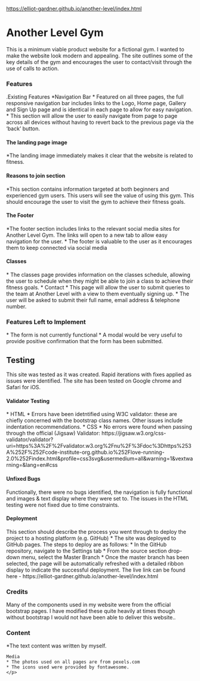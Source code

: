 https://elliot-gardner.github.io/another-level/index.html

<h1>Another Level Gym</h1>
    <p>This is a minimum viable product website for a fictional gym. I wanted to make the website look modern and appealing. The site outlines some of the key details of the gym and encourages the user to contact/visit through the use of calls to action.
    </p>

<h3>Features</h3>
<p>.Existing Features
    *Navigation Bar
    * Featured on all three pages, the full responsive navigation bar includes links to the Logo, Home page, Gallery and Sign Up page and is identical in each page to allow for easy navigation.
    * This section will allow the user to easily navigate from page to page across all devices without having to revert back to the previous page via the ‘back’ button.</p>

<h4>The landing page image</h4>
    <p></p>*The landing image immediately makes it clear that the website is related to fitness.</p>

<h4>Reasons to join section</h4>
    <p>*This section contains information targeted at both beginners and experienced gym users. This users will see the value of using this gym. This should encourage the user to visit the gym to achieve their fitness goals.
    </p>
<h4>The Footer</h4>
    <p>*The footer section includes links to the relevant social media sites for Another Level Gym. The links will open to a new tab to allow easy navigation for the user.
    * The footer is valuable to the user as it encourages them to keep connected via social media</p>

 <h4>Classes</h4>
    <p>* The classes page provides information on the classes schedule, allowing the user to schedule when they might be able to join a class to achieve their fitness goals.
* Contact 
    * This page will allow the user to submit queries to the team at Another Level with a view to them eventually signing up. 
    * The user will be asked to submit their full name, email address & telephone number.
    </p>
<h3>Features Left to Implement</h3>
    <p>* The form is not currently functional
    * A modal would be very useful to provide positive confirmation that the form has been submitted.
    </p>
<h2>Testing</h2>
    <p>This site was tested as it was created. Rapid iterations with fixes applied as issues were identified. The site has been tested on Google chrome and Safari for iOS. 
    </p>

<h4>Validator Testing</h4>
    <p>* HTML
    * Errors have been idetntified using W3C validator: these are chiefly concerned with the bootstrap class names. Other issues include indentation recommendations.
    * CSS
    * No errors were found when passing through the official (Jigsaw) Validator: https://jigsaw.w3.org/css-validator/validator?uri=https%3A%2F%2Fvalidator.w3.org%2Fnu%2F%3Fdoc%3Dhttps%253A%252F%252Fcode-institute-org.github.io%252Flove-running-2.0%252Findex.html&profile=css3svg&usermedium=all&warning=1&vextwarning=&lang=en#css
    </p>

<h4>Unfixed Bugs</h4>
    <p>Functionally, there were no bugs identified, the navigation is fully functional and images & text display where they were set to. The issues in the HTML testing were not fixed due to time constraints.
    </p>

<h4>Deployment</h4>
    <p>This section should describe the process you went through to deploy the project to a hosting platform (e.g. GitHub)
    * The site was deployed to GitHub pages. The steps to deploy are as follows:
    * In the GitHub repository, navigate to the Settings tab
    * From the source section drop-down menu, select the Master Branch
    * Once the master branch has been selected, the page will be automatically refreshed with a detailed ribbon display to indicate the successful deployment.
    The live link can be found here - https://elliot-gardner.github.io/another-level/index.html
    </p>

<h3>Credits</h4>
    <p>Many of the components used in my website were from the official bootstrap pages. I have modified these quite heavily at times though without bootstrap I would not have been able to deliver this website..
    </p>

<h3>Content</h3>
    <p>*The text content was written by myself.

    Media
    * The photos used on all pages are from pexels.com
    * The icons used were provided by fontawesome.
    </p>
    